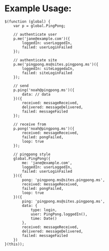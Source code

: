Example Usage:
==

    $(function (global) {
    	var p = global.PingPong;
    	
    	// authenticate user
    	p.me('jane@example.com')({
    		loggedIn: userLoggedIn,
    		failed: userLoginFailed
    	});
    	
    	// authenticate site
    	p.me('pingpong.ms@sites.pingpong.ms')({
    		loggedIn: siteLoggedaIn,
    		failed: siteLoginFailed
    	});
    	
    	// send
    	p.ping('noah@pingpong.ms')({
    		data: // data
    	})({
    		received: messageReceived,
    		delivered: messageDelivered,
    		failed: messageFailed
    	});
    	
    	// receive from
    	p.pong('noah@pingpong.ms')({
    		received: messageReceived,
    		failed: pongFailed,
    		loop: true
    	});
    	
    	// pingpong style
    	global.PingPong({
    		me: 'jane@example.com',
    		loggedIn: userLoggedIn,
    		failed: userLoginFailed
    	})({
    		pong: 'pingpong.ms@sites.pingpong.ms',
    		received: messageReceived,
    		failed: pongFailed,
    		loop: true
    	})({
    		ping: 'pingpong.ms@sites.pingpong.ms',
    		data: {
    			type: login,
    			user: PingPong.loggedIn(),
    			time: Date()
    		},
    		received: messageReceived,
    		delivered: messageDelivered,
    		failed: messageFailed
    	})
    }(this));
